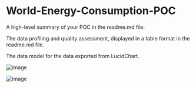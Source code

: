 # World-Energy-Consumption-POC

A high-level summary of your POC in the readme.md file.

The data profiling and quality assessment, displayed in a table format in the readme.md file.

The data model for the data exported from LucidChart.

![image](https://user-images.githubusercontent.com/99834112/154718997-71978c97-64d7-42e8-a547-60d617db0a6a.png)

![image](https://user-images.githubusercontent.com/99834112/154578787-dc0cb285-f04b-491b-a628-1d87ec0a1762.png)


